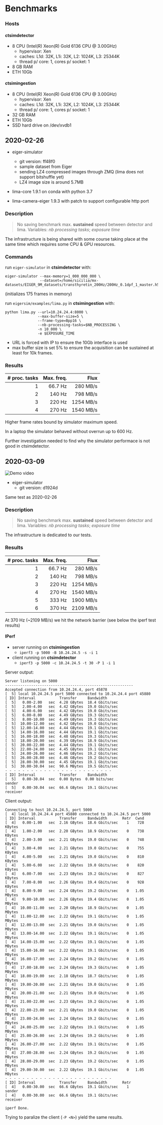 # Benchmarks

### Hosts

#### ctsimdetector

* 8 CPU (Intel(R) Xeon(R) Gold 6136 CPU @ 3.00GHz)
  * hypervisor: Xen
  * caches: L1d: 32K, L1i: 32K, L2: 1024K, L3: 25344K
  * thread p/ core: 1, cores p/ socket: 1
* 8 GB RAM
* ETH 10Gb

#### ctsimingestion

* 8 CPU (Intel(R) Xeon(R) Gold 6136 CPU @ 3.00GHz)
  * hypervisor: Xen
  * caches: L1d: 32K, L1i: 32K, L2: 1024K, L3: 25344K
  * thread p/ core: 1, cores p/ socket: 1
* 32 GB RAM
* ETH 10Gb
* SSD hard drive on /dev/xvdb1

## 2020-02-26

* eiger-simulator
  *  git version: ff48f0
  * sample dataset from Eiger
  * sending LZ4 compressed images through ZMQ (lima does not support bitshuffle yet)
  * LZ4 image size is around 5.7MB

* lima-core 1.9.1 on conda with python 3.7
* lima-camera-eiger 1.9.3 with patch to support configurable http port

### Description

> No saving benchmark max. **sustained** speed between detector and lima.
> Variables: *nb processing tasks*; *exposure time*

The infrastructure is being shared with some course taking place at the same
time which requires some CPU & GPU resources.

### Commands

run `eiger-simulator` in **ctsimdetector** with:

```
eiger-simulator --max-memory=1_000_000_000 \
                --dataset=/home/sicilia/mx-datasets/EIGER_9M_datasets/transthyretin_200Hz/200Hz_0.1dpf_1_master.h5
```

(initializes 175 frames in memory)

run `eigersim/examples/lima.py` in **ctsimingestion** with:

```
python lima.py --url=10.24.24.4:8000 \
               --max-buffer-size=5 \
               --frame-type=Bpp16 \
               --nb-processing-tasks=$NB_PROCESSING \
               -n 10_000 \
               -e $EXPOSURE_TIME
```
* URL is forced with IP to ensure the 10Gb interface is used
* max buffer size is set 5% to ensure the acquisition can be sustained at least for 10k frames.

### Results

| # proc. tasks | Max. freq. | Flux |
| ---:| -------:| ---------:|
|  1  | 66.7 Hz |  280 MB/s |
|  2  |  140 Hz |  798 MB/s |
|  3  |  220 Hz | 1254 MB/s |
|  4  |  270 Hz | 1540 MB/s |

Higher frame rates bound by simulator maximum speed.

In a laptop the simulator behaved without overrun up to 600 Hz.

Further investigation needed to find why the simulator performace is not good
in ctsimdetector.


## 2020-03-09

![Demo video](./video.svg)

* eiger-simulator
  *  git version: d1924d

Same test as 2020-02-26

### Description

> No saving benchmark max. **sustained** speed between detector and lima.
> Variables: *nb processing tasks*; *exposure time*

The infrastructure is dedicated to our tests.

### Results

| # proc. tasks | Max. freq. | Flux |
| ---:| -------:| ---------:|
|  1  | 66.7 Hz |  280 MB/s |
|  2  |  140 Hz |  798 MB/s |
|  3  |  220 Hz | 1254 MB/s |
|  4  |  270 Hz | 1540 MB/s |
|  5  |  333 Hz | 1900 MB/s |
|  6  |  370 Hz | 2109 MB/s |

At 370 Hz (~2109 MB/s) we hit the network barrier (see below the iperf test results)

#### IPerf

* server running on **ctsimingestion**
  * `iperf3 -p 5000 -B 10.24.24.5 -s -i 1`
* client running on **ctsimdetector**
  * `iperf3 -p 5000 -c 10.24.24.5 -t 30 -P 1 -i 1`

Server output:
```
Server listening on 5000
-----------------------------------------------------------
Accepted connection from 10.24.24.4, port 45878
[  5] local 10.24.24.5 port 5000 connected to 10.24.24.4 port 45880
[ ID] Interval           Transfer     Bandwidth
[  5]   0.00-2.00   sec  4.28 GBytes  18.4 Gbits/sec
[  5]   2.00-4.00   sec  4.42 GBytes  19.0 Gbits/sec
[  5]   4.00-6.00   sec  4.42 GBytes  19.0 Gbits/sec
[  5]   6.00-8.00   sec  4.49 GBytes  19.3 Gbits/sec
[  5]   8.00-10.00  sec  4.49 GBytes  19.3 Gbits/sec
[  5]  10.00-12.00  sec  4.42 GBytes  19.0 Gbits/sec
[  5]  12.00-14.00  sec  4.44 GBytes  19.1 Gbits/sec
[  5]  14.00-16.00  sec  4.44 GBytes  19.1 Gbits/sec
[  5]  16.00-18.00  sec  4.48 GBytes  19.3 Gbits/sec
[  5]  18.00-20.00  sec  4.39 GBytes  18.9 Gbits/sec
[  5]  20.00-22.00  sec  4.44 GBytes  19.1 Gbits/sec
[  5]  22.00-24.00  sec  4.45 GBytes  19.1 Gbits/sec
[  5]  24.00-26.00  sec  4.46 GBytes  19.2 Gbits/sec
[  5]  26.00-28.00  sec  4.46 GBytes  19.2 Gbits/sec
[  5]  28.00-30.00  sec  4.45 GBytes  19.1 Gbits/sec
[  5]  30.00-30.04  sec  90.6 MBytes  19.5 Gbits/sec
- - - - - - - - - - - - - - - - - - - - - - - - -
[ ID] Interval           Transfer     Bandwidth
[  5]   0.00-30.04  sec  0.00 Bytes  0.00 bits/sec                  sender
[  5]   0.00-30.04  sec  66.6 GBytes  19.1 Gbits/sec                  receiver
```

Client output:
```
Connecting to host 10.24.24.5, port 5000
[  4] local 10.24.24.4 port 45880 connected to 10.24.24.5 port 5000
[ ID] Interval           Transfer     Bandwidth       Retr  Cwnd
[  4]   0.00-1.00   sec  2.16 GBytes  18.6 Gbits/sec    1    728 KBytes
[  4]   1.00-2.00   sec  2.20 GBytes  18.9 Gbits/sec    0    738 KBytes
[  4]   2.00-3.00   sec  2.21 GBytes  19.0 Gbits/sec    0    748 KBytes
[  4]   3.00-4.00   sec  2.21 GBytes  19.0 Gbits/sec    0    755 KBytes
[  4]   4.00-5.00   sec  2.21 GBytes  19.0 Gbits/sec    0    810 KBytes
[  4]   5.00-6.00   sec  2.22 GBytes  19.0 Gbits/sec    0    820 KBytes
[  4]   6.00-7.00   sec  2.23 GBytes  19.2 Gbits/sec    0    827 KBytes
[  4]   7.00-8.00   sec  2.26 GBytes  19.4 Gbits/sec    0    928 KBytes
[  4]   8.00-9.00   sec  2.24 GBytes  19.2 Gbits/sec    0   1.05 MBytes
[  4]   9.00-10.00  sec  2.26 GBytes  19.4 Gbits/sec    0   1.05 MBytes
[  4]  10.00-11.00  sec  2.20 GBytes  18.9 Gbits/sec    0   1.05 MBytes
[  4]  11.00-12.00  sec  2.22 GBytes  19.1 Gbits/sec    0   1.05 MBytes
[  4]  12.00-13.00  sec  2.21 GBytes  19.0 Gbits/sec    0   1.05 MBytes
[  4]  13.00-14.00  sec  2.22 GBytes  19.1 Gbits/sec    0   1.05 MBytes
[  4]  14.00-15.00  sec  2.22 GBytes  19.1 Gbits/sec    0   1.05 MBytes
[  4]  15.00-16.00  sec  2.22 GBytes  19.1 Gbits/sec    0   1.05 MBytes
[  4]  16.00-17.00  sec  2.24 GBytes  19.2 Gbits/sec    0   1.05 MBytes
[  4]  17.00-18.00  sec  2.24 GBytes  19.3 Gbits/sec    0   1.05 MBytes
[  4]  18.00-19.00  sec  2.18 GBytes  18.7 Gbits/sec    0   1.05 MBytes
[  4]  19.00-20.00  sec  2.21 GBytes  19.0 Gbits/sec    0   1.05 MBytes
[  4]  20.00-21.00  sec  2.21 GBytes  19.0 Gbits/sec    0   1.05 MBytes
[  4]  21.00-22.00  sec  2.23 GBytes  19.2 Gbits/sec    0   1.05 MBytes
[  4]  22.00-23.00  sec  2.21 GBytes  19.0 Gbits/sec    0   1.05 MBytes
[  4]  23.00-24.00  sec  2.24 GBytes  19.2 Gbits/sec    0   1.05 MBytes
[  4]  24.00-25.00  sec  2.22 GBytes  19.1 Gbits/sec    0   1.05 MBytes
[  4]  25.00-26.00  sec  2.24 GBytes  19.2 Gbits/sec    0   1.05 MBytes
[  4]  26.00-27.00  sec  2.22 GBytes  19.1 Gbits/sec    0   1.05 MBytes
[  4]  27.00-28.00  sec  2.24 GBytes  19.2 Gbits/sec    0   1.05 MBytes
[  4]  28.00-29.00  sec  2.23 GBytes  19.2 Gbits/sec    0   1.05 MBytes
[  4]  29.00-30.00  sec  2.22 GBytes  19.1 Gbits/sec    0   1.05 MBytes
- - - - - - - - - - - - - - - - - - - - - - - - -
[ ID] Interval           Transfer     Bandwidth       Retr
[  4]   0.00-30.00  sec  66.6 GBytes  19.1 Gbits/sec    1             sender
[  4]   0.00-30.00  sec  66.6 GBytes  19.1 Gbits/sec                  receiver

iperf Done.
```

Trying to paralize the client (`-P <N>`) yield the same results.

